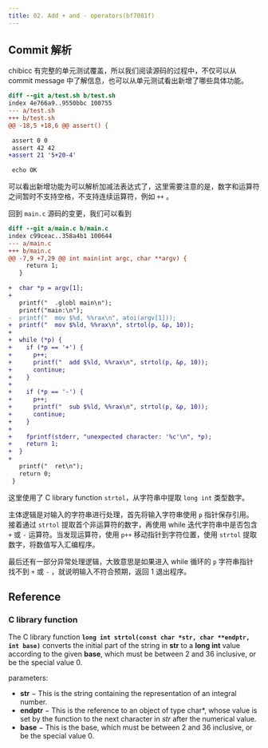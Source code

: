```yaml
---
title: 02. Add + and - operators(bf7081f)
---
```

## Commit 解析

chibicc 有完整的单元测试覆盖，所以我们阅读源码的过程中，不仅可以从 commit message 中了解信息，也可以从单元测试看出新增了哪些具体功能。

```diff
diff --git a/test.sh b/test.sh
index 4e766a9..9550bbc 100755
--- a/test.sh
+++ b/test.sh
@@ -18,5 +18,6 @@ assert() {
 
 assert 0 0
 assert 42 42
+assert 21 '5+20-4'
 
 echo OK
```

可以看出新增功能为可以解析加减法表达式了，这里需要注意的是，数字和运算符之间暂时不支持空格，不支持连续运算符，例如 `++` 。

回到 `main.c` 源码的变更，我们可以看到

```diff
diff --git a/main.c b/main.c
index c99ceac..358a4b1 100644
--- a/main.c
+++ b/main.c
@@ -7,9 +7,29 @@ int main(int argc, char **argv) {
     return 1;
   }
 
+  char *p = argv[1];
+
   printf("  .globl main\n");
   printf("main:\n");
-  printf("  mov $%d, %%rax\n", atoi(argv[1]));
+  printf("  mov $%ld, %%rax\n", strtol(p, &p, 10));
+
+  while (*p) {
+    if (*p == '+') {
+      p++;
+      printf("  add $%ld, %%rax\n", strtol(p, &p, 10));
+      continue;
+    }
+
+    if (*p == '-') {
+      p++;
+      printf("  sub $%ld, %%rax\n", strtol(p, &p, 10));
+      continue;
+    }
+
+    fprintf(stderr, "unexpected character: '%c'\n", *p);
+    return 1;
+  }
+
   printf("  ret\n");
   return 0;
 }
```

这里使用了 C library function `strtol`，从字符串中提取 `long int` 类型数字。

主体逻辑是对输入的字符串进行处理，首先将输入字符串使用 `p` 指针保存引用。接着通过 `strtol` 提取首个非运算符的数字，再使用 while 迭代字符串中是否包含 `+` 或 `-` 运算符。当发现运算符，使用 `p++` 移动指针到字符位置，使用 `strtol` 提取数字，将数值写入汇编程序。

最后还有一部分异常处理逻辑，大致意思是如果进入 while 循环的 `p` 字符串指针找不到 `+` 或 `-` ，就说明输入不符合预期，返回 1 退出程序。

## Reference

### C library function

The C library function **`long int strtol(const char *str, char **endptr, int base)`** converts the initial part of the string in **str** to a **long int** value according to the given **base**, which must be between 2 and 36 inclusive, or be the special value 0.

parameters:

- **str** − This is the string containing the representation of an integral number.
- **endptr** − This is the reference to an object of type char*, whose value is set by the function to the next character in _str_ after the numerical value.
- **base** − This is the base, which must be between 2 and 36 inclusive, or be the special value 0.


